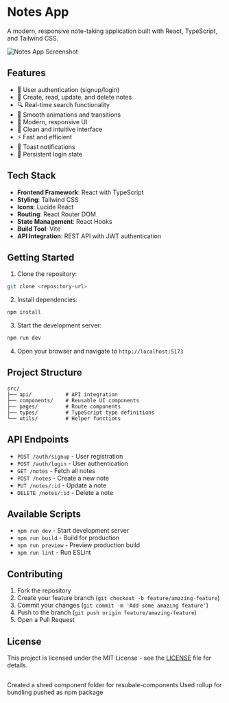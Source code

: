 # Notes App

A modern, responsive note-taking application built with React, TypeScript, and Tailwind CSS.

![Notes App Screenshot](https://images.unsplash.com/photo-1517842645767-c639042777db?w=1200&h=600&fit=crop&crop=center)

## Features

- 🔐 User authentication (signup/login)
- 📝 Create, read, update, and delete notes
- 🔍 Real-time search functionality
- 💫 Smooth animations and transitions
- 🎨 Modern, responsive UI
- 🌙 Clean and intuitive interface
- ⚡ Fast and efficient
- 🔔 Toast notifications
- 💾 Persistent login state

## Tech Stack

- **Frontend Framework**: React with TypeScript
- **Styling**: Tailwind CSS
- **Icons**: Lucide React
- **Routing**: React Router DOM
- **State Management**: React Hooks
- **Build Tool**: Vite
- **API Integration**: REST API with JWT authentication

## Getting Started

1. Clone the repository:
```bash
git clone <repository-url>
```

2. Install dependencies:
```bash
npm install
```

3. Start the development server:
```bash
npm run dev
```

4. Open your browser and navigate to `http://localhost:5173`

## Project Structure

```
src/
├── api/           # API integration
├── components/    # Reusable UI components
├── pages/         # Route components
├── types/         # TypeScript type definitions
└── utils/         # Helper functions
```

## API Endpoints

- `POST /auth/signup` - User registration
- `POST /auth/login` - User authentication
- `GET /notes` - Fetch all notes
- `POST /notes` - Create a new note
- `PUT /notes/:id` - Update a note
- `DELETE /notes/:id` - Delete a note

## Available Scripts

- `npm run dev` - Start development server
- `npm run build` - Build for production
- `npm run preview` - Preview production build
- `npm run lint` - Run ESLint

## Contributing

1. Fork the repository
2. Create your feature branch (`git checkout -b feature/amazing-feature`)
3. Commit your changes (`git commit -m 'Add some amazing feature'`)
4. Push to the branch (`git push origin feature/amazing-feature`)
5. Open a Pull Request

## License

This project is licensed under the MIT License - see the [LICENSE](LICENSE) file for details.

##
Created a shred component folder for resubale-components
Used rollup for bundling
pushed as npm package